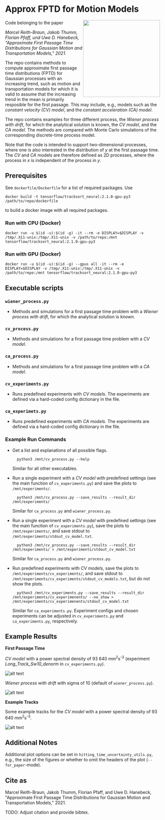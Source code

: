 # Approx FPTD for Motion Models

<img align="right" height="250" src="https://github.com/KIT-ISAS/Approx-FPTD-for-Motion-Models/blob/master/experiments/for_paper/Long_Track_Sw10_denorm/long_track_sw10_denorm_fptd.png">

Code belonging to the paper

*Marcel Reith-Braun, Jakob Thumm, Florian Pfaff, und Uwe D. Hanebeck, "Approximate First Passage Time Distributions for Gaussian Motion and Transportation Models," 2021.*

The repo contains methods to compute approximate first passage time distributions (FPTD) for Gaussian processes with an increasing trend, such as motion and transportation models for which it is valid to assume that the increasing trend in the mean is primarily resposible for the first passage. This may include, e.g., models such as the *constant velocity (CV) model*, and the *constant acceleration (CA) model*.

The repo contains examples for three different process, the *Wiener process with drift*, for which the analytical solution is known, the *CV model*, and the *CA model*. The methods are compared with Monte Carlo simulations of the corresponding discrete-time process model.

Note that the code is intended to support two-dimensional processes, where one is also interested in the distribution of *y* at the first passage time. The *CV* and *CA* models are therefore defined as 2D processes, where the process in *x* is independent of the process in *y*.

## Prerequisites

See `dockerfile/Dockerfile` for a list of required packages. Use

  ```shell script
docker build -t tensorflow/tracksort_neural:2.1.0-gpu-py3 /path/to/repo/dockerfile
  ```

to build a docker image with all required packages.

### Run with CPU (Docker)

  ```shell script
docker run -u $(id -u):$(id -g) -it --rm -e DISPLAY=$DISPLAY -v /tmp/.X11-unix:/tmp/.X11-unix -v /path/to/repo:/mnt tensorflow/tracksort_neural:2.1.0-gpu-py3
  ```

### Run with GPU (Docker)

  ```shell script
docker run -u $(id -u):$(id -g) --gpus all -it --rm -e DISPLAY=$DISPLAY -v /tmp/.X11-unix:/tmp/.X11-unix -v /path/to/repo:/mnt tensorflow/tracksort_neural:2.1.0-gpu-py3
  ```

## Executable scripts 

### `wiener_process.py`

- Methods and simulations for a first passage time problem with a *Wiener process with drift*, for which the analytical solution is known.
### `cv_process.py`

- Methods and simulations for a first passage time problem with a *CV model*.

### `ca_process.py`

- Methods and simulations for a first passage time problem with a *CA model*.

### `cv_experiments.py`

- Runs predefined experiments with *CV models*. The experiments are defined via a hard-coded config dictionary in the file.

### `ca_experimets.py`

- Runs predefined experiments with *CA models*. The experiments are defined via a hard-coded config dictionary in the file.


### Example Run Commands ###

- Get a list and explanations of all possible flags.


  ```shell script
	python3 /mnt/cv_process.py --help
  ```
  Similar for all other executables.
  
- Run a single experiment with a *CV model* with predefined settings (see the main function of `cv_experiments.py`) and save the plots to `/mnt/experiments/`.

  ```shell script
	python3 /mnt/cv_process.py --save_results --result_dir /mnt/experiments/
  ```
  Similar for `ca_process.py` and `wiener_process.py`.
  
- Run a single experiment with a *CV model* with predefined settings (see the main function of `cv_experiments.py`), save the plots to `/mnt/experiments/`, and save stdout to `/mnt/experiments/stdout_cv_model.txt`.

  ```shell script
	python3 /mnt/cv_process.py --save_results --result_dir /mnt/experiments/ > /mnt/experiments/stdout_cv_model.txt
  ```
  Similar for `ca_process.py` and `wiener_process.py`.
  
- Run predefined experiments with *CV models*, save the plots to `/mnt/experiments/cv_experiments/`, and save stdout to `/mnt/experiments/cv_experiments/stdout_cv_models.txt`, but do not show the plots.

  ```shell script
	python3 /mnt/cv_experiments.py --save_results --result_dir /mnt/experiments/cv_experimenents/ --no_show > /mnt/experiments/cv_experimenents/stdout_cv_model.txt
  ```
  
  Similar for `ca_experiments.py`. Experiment configs and chosen experiments can be adjusted in `cv_experiments.py` and `ca_experiments.py`, respectively.
  
## Example Results

**First Passage Time**

*CV model* with a power spectral density of 93 640 mm<sup>2</sup>s<sup>-3</sup> (experiment *Long_Track_Sw10_denorm* in `cv_experiments.py`).
 
![alt text](https://github.com/KIT-ISAS/Approx-FPTD-for-Motion-Models/blob/master/experiments/for_paper/Long_Track_Sw10_denorm/long_track_sw10_denorm_fptd.png)

*Wiener process with drift* with sigma of 10 (default of `wiener_process.py`).

![alt text](https://github.com/KIT-ISAS/Approx-FPTD-for-Motion-Models/blob/master/experiments/for_paper/Wiener_process_Sigma_10/wiener_process_sigma_10_fptd.png)

**Example Tracks**

Some example tracks for the *CV model* with a power spectral density of 93 640 mm<sup>2</sup>s<sup>-3</sup>.

![alt text](https://github.com/KIT-ISAS/Approx-FPTD-for-Motion-Models/blob/master/experiments/for_paper/Long_Track_Sw10_denorm/long_track_sw10_denorm_mean_and_stddev_over_time.png)

## Additional Notes

Additional plot options can be set in `hitting_time_uncertainty_utils.py`, e.g., the size of the figures or whether to omit the headers of the plot (`--for_paper`-mode). 

## Cite as

Marcel Reith-Braun, Jakob Thumm, Florian Pfaff, and Uwe D. Hanebeck, "Approximate First Passage Time Distributions for Gaussian Motion and Transportation Models," 2021.

TODO: Adjust citation and provide bibtex.

